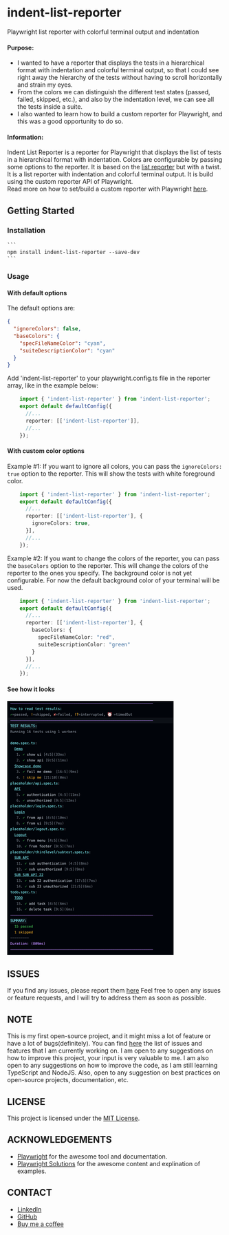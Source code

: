 # indent-list-reporter

Playwright list reporter with colorful terminal output and indentation

#### Purpose:

- I wanted to have a reporter that displays the tests in a hierarchical format with indentation and colorful terminal
  output,
  so that I could see right away the hierarchy of the tests without having to scroll horizontally and strain my eyes.
- From the colors we can distinguish the different test states (passed, failed, skipped, etc.),
  and also by the indentation level, we can see all the tests inside a suite.
- I also wanted to learn how to build a custom reporter for Playwright, and this was a good opportunity to do so.

#### Information:

Indent List Reporter is a reporter for Playwright that displays the list of tests in a hierarchical format with
indentation.
Colors are configurable by passing some options to the reporter.
It is based on the [list reporter](https://playwright.dev/docs/test-reporters/#list) but with a twist.
It is a list reporter with indentation and colorful terminal output.
It is build using the custom reporter API of Playwright.  
Read more on how to set/build a custom reporter with
Playwright [here](https://playwright.dev/docs/test-reporters/#custom-reporters).

## Getting Started
### Installation
    
    ```
    npm install indent-list-reporter --save-dev
    ```

### Usage
#### With default options 
The default options are:
```json
{
  "ignoreColors": false,
  "baseColors": {
    "specFileNameColor": "cyan",
    "suiteDescriptionColor": "cyan"
  }
}
```
Add 'indent-list-reporter' to your playwright.config.ts file in the reporter array, like in the example below:
```typescript
    import { 'indent-list-reporter' } from 'indent-list-reporter';
    export default defaultConfig({
      //...
      reporter: [['indent-list-reporter']],
      //...
    });
```

#### With custom color options
Example #1: 
If you want to ignore all colors, you can pass the `ignoreColors: true` option to the reporter.
This will show the tests with white foreground color. 
```typescript
    import { 'indent-list-reporter' } from 'indent-list-reporter';
    export default defaultConfig({
      //...
      reporter: [['indent-list-reporter'], {
        ignoreColors: true,
      }],
      //...
    });
```

Example #2: 
If you want to change the colors of the reporter, you can pass the `baseColors` option to the reporter.
This will change the colors of the reporter to the ones you specify.
The background color is not yet configurable. For now the default background color of your terminal will be used.

```typescript
    import { 'indent-list-reporter' } from 'indent-list-reporter';
    export default defaultConfig({
      //...
      reporter: [['indent-list-reporter'], {
        baseColors: {
          specFileNameColor: "red",
          suiteDescriptionColor: "green"
        }
      }],
      //...
    });
```

#### See how it looks
![alt text](./docs/test-results-on-terminal-ci.png)

## ISSUES 
If you find any issues, please report them [here](https://github.com/syzzana/indent-list-reporter/issues)
Feel free to open any issues or feature requests, and I will try to address them as soon as possible. 

## NOTE
This is my first open-source project, and it might miss a lot of feature or have a lot of bugs(definitely).
You can find [here](https://github.com/syzzana/indent-list-reporter/issues) the list of issues and features that I am currently working on. 
I am open to any suggestions on how to improve this project, your input is very valuable to me.
I am also open to any suggestions on how to improve the code, as I am still learning TypeScript and NodeJS.
Also, open to any suggestion on best practices on open-source projects, documentation, etc.

## LICENSE
This project is licensed under the [MIT License](https://opensource.org/licenses/MIT).

## ACKNOWLEDGEMENTS
- [Playwright](https://playwright.dev/) for the awesome tool and documentation.
- [Playwright Solutions](https://playwrightsolutions.com) for the awesome content and explination of examples. 
## CONTACT
- [LinkedIn](https://www.linkedin.com/in/syzanakajtazaj)
- [GitHub](https://github.com/syzzana)
- [Buy me a coffee](https://www.buymeacoffee.com/syzzana)

